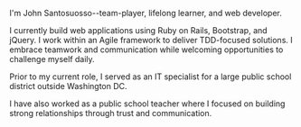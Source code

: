 I'm John Santosuosso--team-player, lifelong learner, and web developer.

I currently build web applications using Ruby on Rails, Bootstrap, and jQuery.  I work within an Agile framework to deliver TDD-focused solutions.  I embrace teamwork and communication while welcoming opportunities to challenge myself daily.

Prior to my current role, I served as an IT specialist for a large public school district outside Washington DC.

I have also worked as a public school teacher where I focused on building strong relationships through trust and communication.
